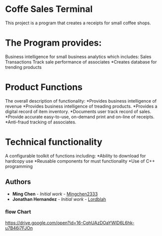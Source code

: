 # Coffe Sales Terminal
This project is a program that creates a receipts for small coffee shops. 

 
# The Program provides:
Business intelligence for small business analytics which includes:
Sales Transactions
Track sale performance of associates
 *Creates database for trending products


# Product Functions
The overall description of functionality:
*Provides business intelligence of revenue 
*Provides business intelligence of treading products.
*Provides a digital record of item inventory.
*Documents user track record of sales.
*Provide accurate easy-to-use, on-demand print and on-line of receipts. 
*Anti-fraud tracking of associates. 

# Technical functionality
A configurable toolkit of functions including:
*Ability to download for hardcopy use
*Reusable components for must functionality
*Use of C++ programming 
## Authors

* **Ming Chen** - *Initial work* - [Mingchen2333](https://github.com/Mingchen2333)
* **Jonathan Hernandez** - *Initial work* - [Lordblah](https://github.com/lordblah)

### flow Chart
https://drive.google.com/open?id=16-CqhUAzDOaYWID6L6hk-u7B46j7FJOn
